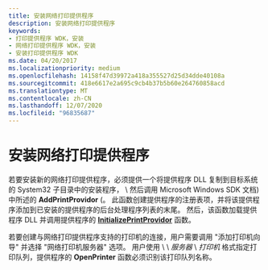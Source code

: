 ```yaml
---
title: 安装网络打印提供程序
description: 安装网络打印提供程序
keywords:
- 打印提供程序 WDK，安装
- 网络打印提供程序 WDK，安装
- 安装打印提供程序 WDK
ms.date: 04/20/2017
ms.localizationpriority: medium
ms.openlocfilehash: 14158f47d39972a418a355527d25d34dde40108a
ms.sourcegitcommit: 418e6617e2a695c9cb4b37b5b60e264760858acd
ms.translationtype: MT
ms.contentlocale: zh-CN
ms.lasthandoff: 12/07/2020
ms.locfileid: "96835687"
---
```

# <a name="installing-a-network-print-provider"></a>安装网络打印提供程序





若要安装新的网络打印提供程序，必须提供一个将提供程序 DLL 复制到目标系统的 System32 子目录中的安装程序， \\ 然后调用 Microsoft Windows SDK 文档) 中所述的 **AddPrintProvidor** (。 此函数创建提供程序的注册表项，并将该提供程序添加到已安装的提供程序的后台处理程序列表的末尾。 然后，该函数加载提供程序 DLL 并调用提供程序的 [**InitializePrintProvidor**](/windows-hardware/drivers/ddi/winsplp/nf-winsplp-initializeprintprovidor) 函数。

若要创建与网络打印提供程序支持的打印机的连接，用户需要调用 "添加打印机向导" 并选择 "网络打印机服务器" 选项。 用户使用 \\ \\ *服务器* \\ *打印机* 格式指定打印队列，提供程序的 **OpenPrinter** 函数必须识别该打印队列名称。

 

